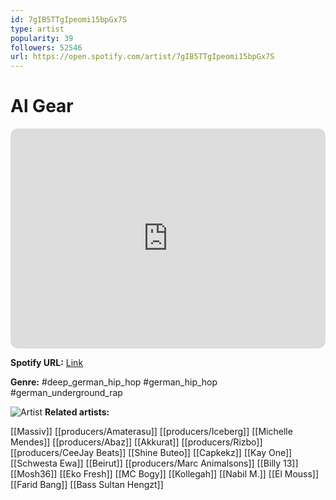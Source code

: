 ```yaml
---
id: 7gIB5TTgIpeomi15bpGx7S
type: artist
popularity: 39
followers: 52546
url: https://open.spotify.com/artist/7gIB5TTgIpeomi15bpGx7S
---
```

# Al Gear

<iframe style="border-radius:12px" src="https://open.spotify.com/embed/artist/7gIB5TTgIpeomi15bpGx7S" width="100%" height="352" frameBorder="0" allowfullscreen="" allow="autoplay; clipboard-write; encrypted-media; fullscreen; picture-in-picture" loading="lazy"></iframe>

**Spotify URL:** [Link](https://open.spotify.com/artist/7gIB5TTgIpeomi15bpGx7S)

**Genre:**  #deep_german_hip_hop #german_hip_hop #german_underground_rap

![Artist](https://i.scdn.co/image/ab6761610000e5eb0e40580ad084d132bd3a43b8)
**Related artists:**

[[Massiv]]
[[producers/Amaterasu]]
[[producers/Iceberg]]
[[Michelle Mendes]]
[[producers/Abaz]]
[[Akkurat]]
[[producers/Rizbo]]
[[producers/CeeJay Beats]]
[[Shine Buteo]]
[[Capkekz]]
[[Kay One]]
[[Schwesta Ewa]]
[[Beirut]]
[[producers/Marc Animalsons]]
[[Billy 13]]
[[Mosh36]]
[[Eko Fresh]]
[[MC Bogy]]
[[Kollegah]]
[[Nabil M.]]
[[El Mouss]]
[[Farid Bang]]
[[Bass Sultan Hengzt]]
